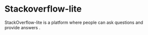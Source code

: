 # Stackoverflow-lite
StackOverflow-lite is a platform where people can ask questions and provide answers
.
